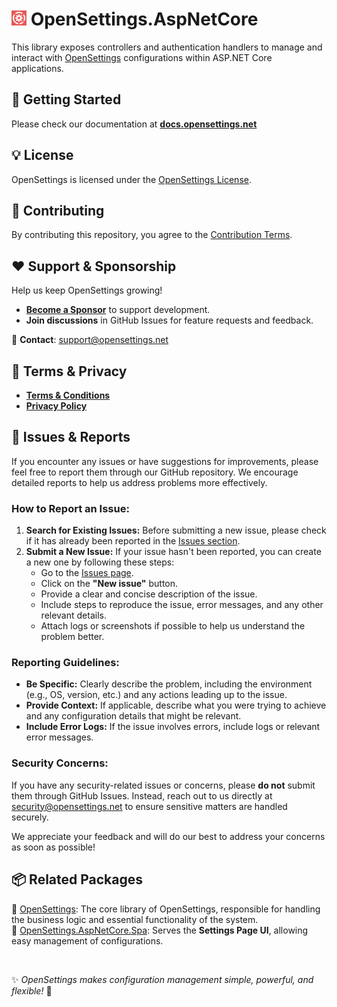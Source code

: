 # <img src="../../logo/open-settings-logo.png" alt="Header" width="24"/> OpenSettings.AspNetCore

This library exposes controllers and authentication handlers to manage and interact with [OpenSettings](https://github.com/OpenSettings/open-settings) configurations within ASP.NET Core applications.

## 🚀 Getting Started

Please check our documentation at **[docs.opensettings.net](https://docs.opensettings.net)** 

## 💡 License  

OpenSettings is licensed under the [OpenSettings License](https://opensettings.net/license).

## 🤝 Contributing

By contributing this repository, you agree to the [Contribution Terms](https://opensettings.net/contribution-terms).

## ❤️ Support & Sponsorship  

Help us keep OpenSettings growing!  

- **[Become a Sponsor](https://opensettings.net/become-a-sponsor)** to support development.  
- **Join discussions** in GitHub Issues for feature requests and feedback.  

📧 **Contact**: [support@opensettings.net](mailto:support@opensettings.net)  

## 📜 Terms & Privacy  

- **[Terms & Conditions](https://opensettings.net/terms-and-conditions)**  
- **[Privacy Policy](https://opensettings.net/privacy-policy)**  

## 🐞 Issues & Reports

If you encounter any issues or have suggestions for improvements, please feel free to report them through our GitHub repository. We encourage detailed reports to help us address problems more effectively.

###  How to Report an Issue:
1. **Search for Existing Issues:** Before submitting a new issue, please check if it has already been reported in the [Issues section](https://github.com/OpenSettings/open-settings/issues).
2. **Submit a New Issue:** If your issue hasn't been reported, you can create a new one by following these steps:
   - Go to the [Issues page](https://github.com/OpenSettings/open-settings/issues).
   - Click on the **"New issue"** button.
   - Provide a clear and concise description of the issue.
   - Include steps to reproduce the issue, error messages, and any other relevant details.
   - Attach logs or screenshots if possible to help us understand the problem better.

### Reporting Guidelines:
- **Be Specific:** Clearly describe the problem, including the environment (e.g., OS, version, etc.) and any actions leading up to the issue.
- **Provide Context:** If applicable, describe what you were trying to achieve and any configuration details that might be relevant.
- **Include Error Logs:** If the issue involves errors, include logs or relevant error messages.

### Security Concerns:
If you have any security-related issues or concerns, please **do not** submit them through GitHub Issues. Instead, reach out to us directly at [security@opensettings.net](mailto:security@opensettings.net) to ensure sensitive matters are handled securely.

We appreciate your feedback and will do our best to address your concerns as soon as possible!

## 📦 Related Packages

🔹 [OpenSettings](https://nuget.org/packages/OpenSettings): The core library of OpenSettings, responsible for handling the business logic and essential functionality of the system.  
🔹 [OpenSettings.AspNetCore.Spa](https://nuget.org/packages/OpenSettings.AspNetCore.Spa): Serves the **Settings Page UI**, allowing easy management of configurations.  

<br>

✨ *OpenSettings makes configuration management simple, powerful, and flexible!* 🚀
